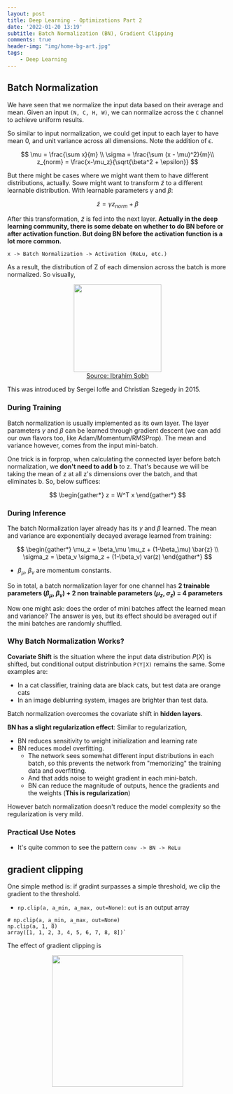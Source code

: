 ```yaml
---
layout: post
title: Deep Learning - Optimizations Part 2
date: '2022-01-20 13:19'
subtitle: Batch Normalization (BN), Gradient Clipping
comments: true
header-img: "img/home-bg-art.jpg"
tags:
    - Deep Learning
---
```


## Batch Normalization

We have seen that we normalize the input data based on their average and mean. Given an input `(N, C, H, W)`, we can normalize across the `C` channel to achieve uniform results.

So similar to input normalization, we could get input to each layer to have mean 0, and unit variance across all dimensions. Note the addition of $\epsilon$.

$$
\mu = \frac{\sum x}{m} \\
\sigma = \frac{\sum (x - \mu)^2}{m}\\
z_{norm} = \frac{x-\mu_z}{\sqrt{\beta^2 + \epsilon}}
$$

But there might be cases where we might want them to have different distributions, actually. Sowe might want to transform $\tilde{z}$ to a different learnable distribution. With learnable parameters $\gamma$ and $\beta$:

$$
\tilde{z} = \gamma z_{norm} + \beta
$$

After this transformation, $\tilde{z}$ is fed into the next layer. **Actually in the deep learning community, there is some debate on whether to do BN before or after activation function. But doing BN before the activation function is a lot more common.**

```
x -> Batch Normalization -> Activation (ReLu, etc.)
```

As a result, the distribution of Z of each dimension across the batch is more normalized. So visually,

<div style="text-align: center;">
<p align="center">
    <figure>
        <img src="https://github.com/user-attachments/assets/15d7f9d7-13fd-4353-bd8c-eaffdeb85269" height="200" alt=""/>
        <figcaption><a href="https://github.com/user-attachments/assets/15d7f9d7-13fd-4353-bd8c-eaffdeb85269">Source: Ibrahim Sobh</a></figcaption>
    </figure>
</p>
</div>

This was introduced by Sergei Ioffe and Christian Szegedy in 2015.

### During Training

Batch normalization is usually implemented as its own layer. The layer parameters $\gamma$ and $\beta$ can be learned through gradient descent (we can add our own flavors too, like Adam/Momentum/RMSProp). The mean and variance however, comes from the input mini-batch.

One trick is in forprop, when calculating the connected layer before batch normalization, we **don't need to add b** to z. That's because we will be taking the mean of z at all z's dimensions over the batch, and that eliminates b. So, below suffices:

$$
\begin{gather*}
z = W^T x
\end{gather*}
$$

### During Inference

The batch Normalization layer already has its $\gamma$ and $\beta$ learned. The mean and variance are exponentially decayed average learned from training:

$$
\begin{gather*}
\mu_z = \beta_\mu \mu_z + (1-\beta_\mu) \bar{z} \\
\sigma_z = \beta_v \sigma_z + (1-\beta_v) var(z)
\end{gather*}
$$

- $\beta_\mu$, $\beta_v$ are momentum constants.

So in total, a batch normalization layer for one channel has **2 trainable parameters ($\beta_\mu$, $\beta_v$) + 2 non trainable parameters ($\mu_z$, $\sigma_z$) = 4 parameters**

Now one might ask: does the order of mini batches affect the learned mean and variance? The answer is yes, but its effect should be averaged out if the mini batches are randomly shuffled.

### Why Batch Normalization Works?

**Covariate Shift** is the situation where the input data distribution $P(X)$ is shifted, but conditional output distrinbution `P(Y|X)` remains the same. Some examples are:

- In a cat classifier, training data are black cats, but test data are orange cats
- In an image deblurring system, images are brighter than test data.

Batch normalization overcomes the covariate shift in **hidden layers**.

**BN has a slight regularization effect**: Similar to regularization,

- BN reduces sensitivity to weight initialization and learning rate
- BN reduces model overfitting.
  - The network sees somewhat different input distributions in each batch, so this prevents the network from "memorizing" the training data and overfitting.
  - And that adds noise to weight gradient in each mini-batch.
  - BN can reduce the magnitude of outputs, hence the gradients and the weights (**This is regularization**)

However batch normalization doesn't reduce the model complexity so the regularization is very mild.

### Practical Use Notes

- It's quite common to see the pattern `conv -> BN -> ReLu`

## gradient clipping

One simple method is: if gradint surpasses a simple threshold, we clip the gradient to the threshold.

- `np.clip(a, a_min, a_max, out=None)`: `out` is an output array

```
# np.clip(a, a_min, a_max, out=None)
np.clip(a, 1, 8)
array([1, 1, 2, 3, 4, 5, 6, 7, 8, 8])`
```

The effect of gradient clipping is

<div style="text-align: center;">
<p align="center">
    <figure>
        <img src="https://github.com/user-attachments/assets/cba1cc6f-8033-4dad-aa50-5122fb9fc320" height="300" alt=""/>
    </figure>
</p>
</div>
